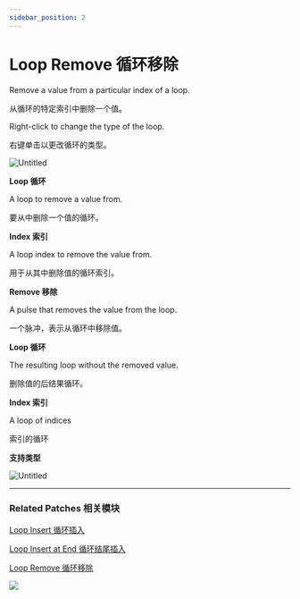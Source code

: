 ```yaml
---
sidebar_position: 2
---
```


# Loop Remove 循环移除

Remove a value from a particular index of a loop.

从循环的特定索引中删除一个值。

Right-click to change the type of the loop.

右键单击以更改循环的类型。

![Untitled](https://s3.us-west-2.amazonaws.com/secure.notion-static.com/d8cfdc38-8825-4baf-a5ec-b8e4ce9d84d7/Untitled.png?X-Amz-Algorithm=AWS4-HMAC-SHA256&X-Amz-Content-Sha256=UNSIGNED-PAYLOAD&X-Amz-Credential=AKIAT73L2G45EIPT3X45%2F20220602%2Fus-west-2%2Fs3%2Faws4_request&X-Amz-Date=20220602T173406Z&X-Amz-Expires=86400&X-Amz-Signature=f1a4619479fbd2421ec239681e5171f2a935b72ff8ecd895f2e012a9799cad36&X-Amz-SignedHeaders=host&response-content-disposition=filename%20%3D%22Untitled.png%22&x-id=GetObject)

**Loop 循环**

A loop to remove a value from.

要从中删除一个值的循环。

**Index 索引**

A loop index to remove the value from.

用于从其中删除值的循环索引。

**Remove 移除**

A pulse that removes the value from the loop.

一个脉冲，表示从循环中移除值。

**Loop 循环**

The resulting loop without the removed value.

删除值的后结果循环。

**Index 索引**

A loop of indices

索引的循环

**支持类型**

![Untitled](https://s3.us-west-2.amazonaws.com/secure.notion-static.com/f433308c-6688-41ce-bda5-b83ec4a9d7dd/Untitled.png?X-Amz-Algorithm=AWS4-HMAC-SHA256&X-Amz-Content-Sha256=UNSIGNED-PAYLOAD&X-Amz-Credential=AKIAT73L2G45EIPT3X45%2F20220602%2Fus-west-2%2Fs3%2Faws4_request&X-Amz-Date=20220602T173417Z&X-Amz-Expires=86400&X-Amz-Signature=19ac0e7f7797b5a2f3d053e4ef49e4df357cfe5e886cb83c9947cac967ece1b3&X-Amz-SignedHeaders=host&response-content-disposition=filename%20%3D%22Untitled.png%22&x-id=GetObject)

------

### Related Patches 相关模块

[Loop Insert 循环插入](https://www.notion.so/Loop-Insert-d237b5fec9bc481e9feb193f79f81fbf)

[Loop Insert at End 循环结尾插入](https://www.notion.so/Loop-Insert-at-End-4c86d7dcfe2041158b9228f5a811ce9c)

[Loop Remove 循环移除](https://www.notion.so/Loop-Remove-be83847723104a9c8d553130b28dd826)

![](https://s3.us-west-2.amazonaws.com/secure.notion-static.com/d86bf485-c4ad-4d50-ae82-c16da8850612/Untitled.png?X-Amz-Algorithm=AWS4-HMAC-SHA256&X-Amz-Content-Sha256=UNSIGNED-PAYLOAD&X-Amz-Credential=AKIAT73L2G45EIPT3X45%2F20220602%2Fus-west-2%2Fs3%2Faws4_request&X-Amz-Date=20220602T173425Z&X-Amz-Expires=86400&X-Amz-Signature=46b35fdf4c62181ed0631b36c1d05e49e974076077ce55d0cf575078b18da18c&X-Amz-SignedHeaders=host&response-content-disposition=filename%20%3D%22Untitled.png%22&x-id=GetObject)
